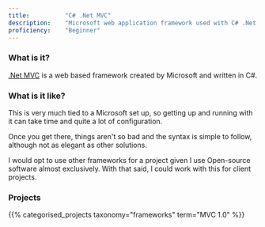 ```yaml
---
title: 			"C# .Net MVC"
description: 	"Microsoft web application framework used with C# .Net."
proficiency:	"Beginner"
---
```


### What is it?
[.Net MVC](https://www.asp.net/mvc) is a web based framework created by Microsoft and written in C#.

### What is it like?
This is very much tied to a Microsoft set up, so getting up and running with it can take time and quite a lot of configuration.

Once you get there, things aren't so bad and the syntax is simple to follow, although not as elegant as other solutions.

I would opt to use other frameworks for a project given I use Open-source software almost exclusively. With that said, I could work with this for client projects.

### Projects
{{% categorised_projects taxonomy="frameworks" term="MVC 1.0" %}}